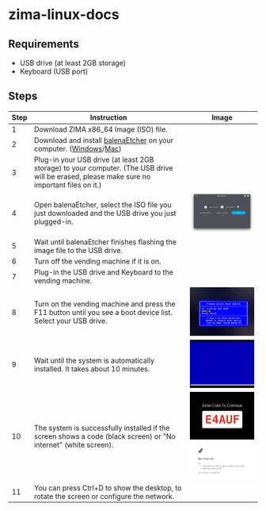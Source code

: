 # zima-linux-docs

## Requirements

* USB drive (at least 2GB storage)
* Keyboard (USB port)

## Steps

|Step|Instruction|Image|
|----|-----------|-----|
|1   |Download ZIMA x86_64 Image (ISO) file.||
|2   |Download and install [balenaEtcher](https://www.balena.io/etcher/) on your computer. ([Windows](https://zima.oss-cn-hongkong.aliyuncs.com/images/zima/balenaEtcher-Setup-1.5.100.exe)/[Mac](https://zima.oss-cn-hongkong.aliyuncs.com/images/zima/balenaEtcher-1.5.100.dmg))||
|3   |Plug-in your USB drive (at least 2GB storage) to your computer. (The USB drive will be erased, please make sure no important files on it.)||
|4   |Open balenaEtcher, select the ISO file you just downloaded and the USB drive you just plugged-in.|<img src="./images/01.png" width="400">|
|5   |Wait until balenaEtcher finishes flashing the image file to the USB drive.||
|6   |Turn off the vending machine if it is on.||
|7   |Plug-in the USB drive and Keyboard to the vending machine.||
|8   |Turn on the vending machine and press the F11 button until you see a boot device list. Select your USB drive.|<img src="./images/02.jpg" width="400">|
|9   |Wait until the system is automatically installed. It takes about 10 minutes.|<img src="./images/03.gif" width="400">|
|10  |The system is successfully installed if the screen shows a code (black screen) or "No internet" (white screen).|<img src="./images/04.png" width="400"><br><img src="./images/05.png" width="400">|
|11  |You can press Ctrl+D to show the desktop, to rotate the screen or configure the network.

